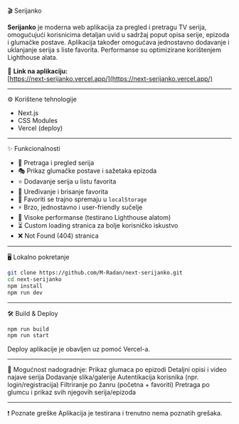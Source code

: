 🎬 Serijanko

**Serijanko** je moderna web aplikacija za pregled i pretragu TV serija, omogućujući korisnicima detaljan uvid u sadržaj poput opisa serije, epizoda i glumačke postave. Aplikacija također omogućava jednostavno dodavanje i uklanjanje serija s liste favorita. Performanse su optimizirane korištenjem Lighthouse alata.

🔗 **Link na aplikaciju:**  
[https://next-serijanko.vercel.app/](https://next-serijanko.vercel.app/)

---

⚙️ Korištene tehnologije

- Next.js
- CSS Modules
- Vercel (deploy)

---

✨ Funkcionalnosti

- 🔎 Pretraga i pregled serija
- 🎭 Prikaz glumačke postave i sažetaka epizoda
- ⭐ Dodavanje serija u listu favorita
- 📝 Uređivanje i brisanje favorita
- 💾 Favoriti se trajno spremaju u `localStorage`
- ⚡ Brzo, jednostavno i user-friendly sučelje
- 🚀 Visoke performanse (testirano Lighthouse alatom)
- ⏳ Custom loading stranica za bolje korisničko iskustvo
- ❌ Not Found (404) stranica


---

🖥️ Lokalno pokretanje

```bash
git clone https://github.com/M-Radan/next-serijanko.git
cd next-serijanko
npm install
npm run dev

```

---

🛠️ Build & Deploy
```bash
npm run build     
npm run start  
```   
Deploy aplikacije je obavljen uz pomoć Vercel-a.

---

🚧 Mogućnost nadogradnje: 
Prikaz glumaca po epizodi
Detaljni opisi i video najave serija
Dodavanje slika/galerije
Autentikacija korisnika (npr. login/registracija)
Filtriranje po žanru (početna + favoriti)
Pretraga po glumcu i prikaz svih njegovih serija/epizoda

---

❗ Poznate greške
Aplikacija je testirana i trenutno nema poznatih grešaka.

